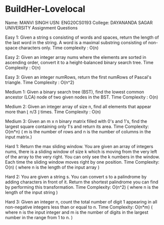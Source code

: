 # BuildHer-Lovelocal
Name: MANVI SINGH USN: ENG20CS0193 College: DAYANANDA SAGAR UNIVERSITY Assignment Questions

Easy 1: Given a string s consisting of words and spaces, return the length of the last word in the string. A word is a maximal substring consisting of non-space characters only. Time complexity : O(n)

Easy 2: Given an integer array nums where the elements are sorted in ascending order, convert it to a height-balanced binary search tree. Time Complexity : O(n)

Easy 3: Given an integer numRows, return the first numRows of Pascal's triangle. Time Complexity : O(n^2)

Medium 1: Given a binary search tree (BST), find the lowest common ancestor (LCA) node of two given nodes in the BST. Time Complexity : O(n)

Medium 2: Given an integer array of size n, find all elements that appear more than ⌊ n/3 ⌋ times. Time Complexity : O(n)

Medium 3: Given an m x n binary matrix filled with 0's and 1's, find the largest square containing only 1's and return its area. Time Complexity: O(m*n) ( m is the number of rows and n is the number of columns in the input matrix.)

Hard 1: Return the max sliding window. You are given an array of integers nums, there is a sliding window of size k which is moving from the very left of the array to the very right. You can only see the k numbers in the window. Each time the sliding window moves right by one position. Time Complexity: O(n) ( where n is the length of the input array )

Hard 2: You are given a string s. You can convert s to a palindrome by adding characters in front of it. Return the shortest palindrome you can find by performing this transformation. Time Complexity: O(n^2) ( where n is the length of the input string )

Hard 3: Given an integer n, count the total number of digit 1 appearing in all non-negative integers less than or equal to n. Time Complexity: O(n*m) ( where n is the input integer and m is the number of digits in the largest number in the range from 1 to n. )
